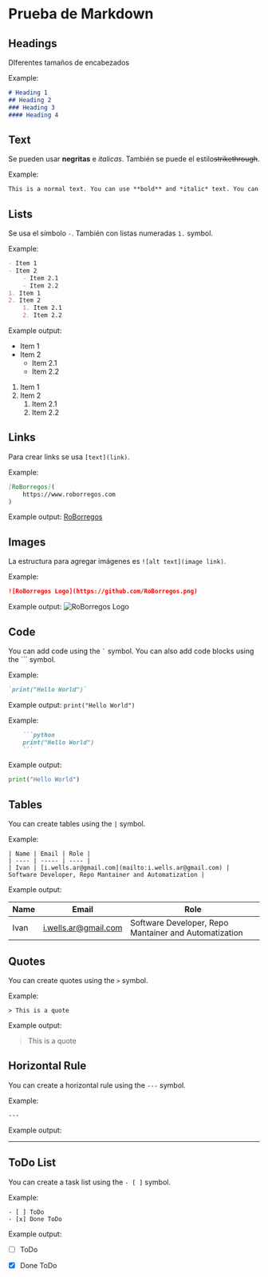 # Prueba de Markdown

## Headings

DIferentes tamaños de encabezados

Example:
```markdown
# Heading 1
## Heading 2
### Heading 3
#### Heading 4
```

## Text

Se pueden usar **negritas** e *italicas*. También se puede el estilo~~strikethrough~~. 

Example:
```markdown
This is a normal text. You can use **bold** and *italic* text. You can also use ~~strikethrough~~ text. 
```

## Lists

Se usa el símbolo `-`. También con listas numeradas `1.` symbol.

Example:
```markdown
- Item 1
- Item 2
    - Item 2.1
    - Item 2.2
1. Item 1
2. Item 2
    1. Item 2.1
    2. Item 2.2
```
Example output:

- Item 1
- Item 2
    - Item 2.1
    - Item 2.2
1. Item 1
2. Item 2
    1. Item 2.1
    2. Item 2.2

## Links

Para crear links se usa `[text](link)`.

Example:
```markdown
[RoBorregos](
    https://www.roborregos.com
)
```
Example output:
[RoBorregos](https://www.roborregos.com)

## Images

La estructura para agregar imágenes es `![alt text](image link)`.

Example:
```markdown
![RoBorregos Logo](https://github.com/RoBorregos.png)
```
Example output:
![RoBorregos Logo](https://github.com/RoBorregos.png)

## Code

You can add code using the `` ` `` symbol. You can also add code blocks using the ``` symbol.

Example:
```markdown
`print("Hello World")`
```
Example output:
`print("Hello World")`

Example:
```markdown
    ```python
    print("Hello World")
    ```
```
Example output:
```python
print("Hello World")
```

## Tables

You can create tables using the `|` symbol.

Example:
```{markdown}
| Name | Email | Role |
| ---- | ----- | ---- |
| Ivan | [i.wells.ar@gmail.com](mailto:i.wells.ar@gmail.com) | Software Developer, Repo Mantainer and Automatization |

```

Example output:

| Name | Email | Role |
| ---- | ----- | ---- |
| Ivan | [i.wells.ar@gmail.com](mailto:i.wells.ar@gmail.com) | Software Developer, Repo Mantainer and Automatization |

## Quotes

You can create quotes using the `>` symbol.

Example:
```{markdown}
> This is a quote
```
Example output:
> This is a quote

## Horizontal Rule

You can create a horizontal rule using the `---` symbol.

Example:
```{markdown}
---
```
Example output:

---

## ToDo List

You can create a task list using the `- [ ]` symbol.

Example:
```{markdown}
- [ ] ToDo 
- [x] Done ToDo
```
Example output:

- [ ] ToDo
- [x] Done ToDo



